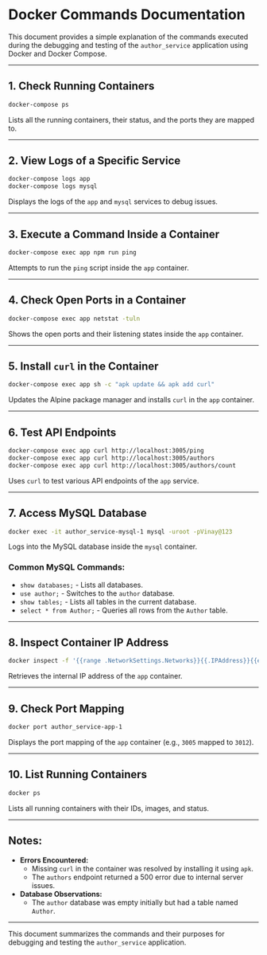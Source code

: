 # Docker Commands Documentation  

This document provides a simple explanation of the commands executed during the debugging and testing of the `author_service` application using Docker and Docker Compose.  

---

## 1. **Check Running Containers**  
```bash  
docker-compose ps  
```  
Lists all the running containers, their status, and the ports they are mapped to.  

---

## 2. **View Logs of a Specific Service**  
```bash  
docker-compose logs app  
docker-compose logs mysql  
```  
Displays the logs of the `app` and `mysql` services to debug issues.  

---

## 3. **Execute a Command Inside a Container**  
```bash  
docker-compose exec app npm run ping  
```  
Attempts to run the `ping` script inside the `app` container.  

---

## 4. **Check Open Ports in a Container**  
```bash  
docker-compose exec app netstat -tuln  
```  
Shows the open ports and their listening states inside the `app` container.  

---

## 5. **Install `curl` in the Container**  
```bash  
docker-compose exec app sh -c "apk update && apk add curl"  
```  
Updates the Alpine package manager and installs `curl` in the `app` container.  

---

## 6. **Test API Endpoints**  
```bash  
docker-compose exec app curl http://localhost:3005/ping  
docker-compose exec app curl http://localhost:3005/authors  
docker-compose exec app curl http://localhost:3005/authors/count  
```  
Uses `curl` to test various API endpoints of the `app` service.  

---

## 7. **Access MySQL Database**  
```bash  
docker exec -it author_service-mysql-1 mysql -uroot -pVinay@123  
```  
Logs into the MySQL database inside the `mysql` container.  

### Common MySQL Commands:  
- `show databases;` - Lists all databases.  
- `use author;` - Switches to the `author` database.  
- `show tables;` - Lists all tables in the current database.  
- `select * from Author;` - Queries all rows from the `Author` table.  

---

## 8. **Inspect Container IP Address**  
```bash  
docker inspect -f '{{range .NetworkSettings.Networks}}{{.IPAddress}}{{end}}' author_service-app-1  
```  
Retrieves the internal IP address of the `app` container.  

---

## 9. **Check Port Mapping**  
```bash  
docker port author_service-app-1  
```  
Displays the port mapping of the `app` container (e.g., `3005` mapped to `3012`).  

---

## 10. **List Running Containers**  
```bash  
docker ps  
```  
Lists all running containers with their IDs, images, and status.  

---

## Notes:  
- **Errors Encountered:**  
    - Missing `curl` in the container was resolved by installing it using `apk`.  
    - The `authors` endpoint returned a 500 error due to internal server issues.  
- **Database Observations:**  
    - The `author` database was empty initially but had a table named `Author`.  

---  
This document summarizes the commands and their purposes for debugging and testing the `author_service` application.  